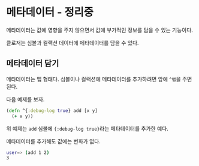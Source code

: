 # 메타데이터 - 정리중

메타데이터는 값에 영향을 주지 않으면서 값에 부가적인 정보를 담을 수 있는 기능이다.

클로저는 심볼과 컬랙션 데이터에 메타데이터를 담을 수 있다.

## 메타데이터 담기

메타데이터는 맵 형태다. 심볼이나 컬랙션에 메타데이터를 추가하려면 앞에 `^맵`을 주면 된다.

다음 예제를 보자.

```clojure
(defn ^{:debug-log true} add [x y]
  (+ x y))
```

위 예제는 `add` 심볼에 `{:debug-log true}`라는 메타데이터를 추가한 예다.

메타데이터를 추가해도 값에는 변화가 없다.

```bash
user=> (add 1 2)
3
```

